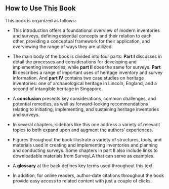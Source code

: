## How to Use This Book

This book is organized as follows:

-   This introduction offers a foundational overview of modern inventories and surveys, defining essential concepts and their relation to each other, providing a conceptual framework for their application, and overviewing the range of ways they are utilized.

-   The main body of the book is divided into four parts: **Part I** discusses in detail the processes and considerations for developing and implementing inventories, while **part II** does the same for surveys. **Part III** describes a range of important uses of heritage inventory and survey information. And **part IV** contains two case studies on heritage inventories: one of archaeological heritage in Lincoln, England, and a second of intangible heritage in Singapore.

-   A **conclusion** presents key considerations, common challenges, and potential remedies, as well as forward-looking recommendations relating to initiating, implementing, and sustaining heritage inventories and surveys.

-   In several chapters, sidebars like this one address a variety of relevant topics to both expand upon and augment the authors’ experiences.

-   Figures throughout the book illustrate a variety of structures, tools, and materials used in creating and implementing inventories and planning and conducting surveys. Some chapters in part II also include links to downloadable materials from SurveyLA that can serve as examples.

-   A **glossary** at the back defines key terms used throughout this text.

-   In addition, for online readers, author-date citations throughout the book provide easy access to related content with just a couple of clicks.
